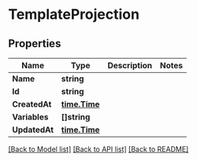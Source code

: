 # TemplateProjection

## Properties

Name | Type | Description | Notes
------------ | ------------- | ------------- | -------------
**Name** | **string** |  | 
**Id** | **string** |  | 
**CreatedAt** | [**time.Time**](time.Time) |  | 
**Variables** | **[]string** |  | 
**UpdatedAt** | [**time.Time**](time.Time) |  | 

[[Back to Model list]](../README#documentation-for-models) [[Back to API list]](../README#documentation-for-api-endpoints) [[Back to README]](../README)


